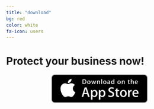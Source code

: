 ```yaml
---
title: "download"
bg: red
color: white
fa-icon: users
---
```


# Protect your business now!

<center><a href="{{ site.appstore_link }}"><img src="img/Download_on_the_App_Store_Badge_US-UK_135x40.svg" width="260"></a></center>


